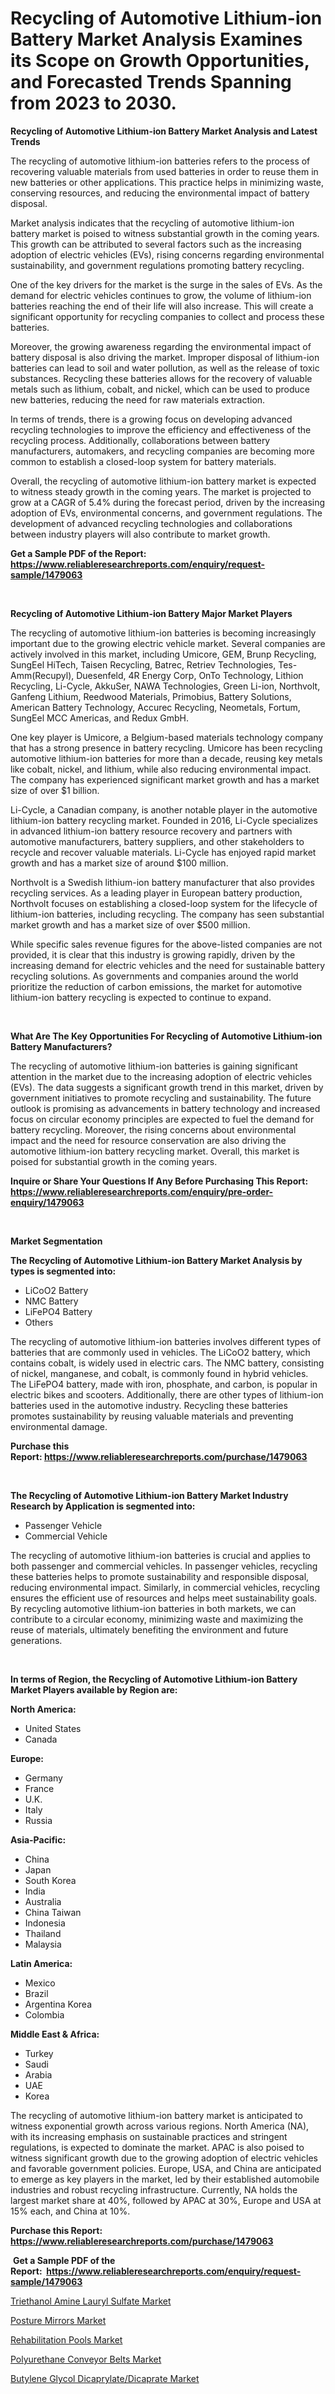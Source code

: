 <p><h1>Recycling of Automotive Lithium-ion Battery Market Analysis Examines its Scope on Growth Opportunities, and Forecasted Trends Spanning from 2023 to 2030.</h1></p><p><strong>Recycling of Automotive Lithium-ion Battery Market Analysis and Latest Trends</strong></p>
<p><p>The recycling of automotive lithium-ion batteries refers to the process of recovering valuable materials from used batteries in order to reuse them in new batteries or other applications. This practice helps in minimizing waste, conserving resources, and reducing the environmental impact of battery disposal.</p><p>Market analysis indicates that the recycling of automotive lithium-ion battery market is poised to witness substantial growth in the coming years. This growth can be attributed to several factors such as the increasing adoption of electric vehicles (EVs), rising concerns regarding environmental sustainability, and government regulations promoting battery recycling.</p><p>One of the key drivers for the market is the surge in the sales of EVs. As the demand for electric vehicles continues to grow, the volume of lithium-ion batteries reaching the end of their life will also increase. This will create a significant opportunity for recycling companies to collect and process these batteries.</p><p>Moreover, the growing awareness regarding the environmental impact of battery disposal is also driving the market. Improper disposal of lithium-ion batteries can lead to soil and water pollution, as well as the release of toxic substances. Recycling these batteries allows for the recovery of valuable metals such as lithium, cobalt, and nickel, which can be used to produce new batteries, reducing the need for raw materials extraction.</p><p>In terms of trends, there is a growing focus on developing advanced recycling technologies to improve the efficiency and effectiveness of the recycling process. Additionally, collaborations between battery manufacturers, automakers, and recycling companies are becoming more common to establish a closed-loop system for battery materials.</p><p>Overall, the recycling of automotive lithium-ion battery market is expected to witness steady growth in the coming years. The market is projected to grow at a CAGR of 5.4% during the forecast period, driven by the increasing adoption of EVs, environmental concerns, and government regulations. The development of advanced recycling technologies and collaborations between industry players will also contribute to market growth.</p></p>
<p><strong>Get a Sample PDF of the Report:&nbsp; <a href="https://www.reliableresearchreports.com/enquiry/request-sample/1479063">https://www.reliableresearchreports.com/enquiry/request-sample/1479063</a></strong></p>
<p>&nbsp;</p>
<p><strong>Recycling of Automotive Lithium-ion Battery Major Market Players</strong></p>
<p><p>The recycling of automotive lithium-ion batteries is becoming increasingly important due to the growing electric vehicle market. Several companies are actively involved in this market, including Umicore, GEM, Brunp Recycling, SungEel HiTech, Taisen Recycling, Batrec, Retriev Technologies, Tes-Amm(Recupyl), Duesenfeld, 4R Energy Corp, OnTo Technology, Lithion Recycling, Li-Cycle, AkkuSer, NAWA Technologies, Green Li-ion, Northvolt, Ganfeng Lithium, Reedwood Materials, Primobius, Battery Solutions, American Battery Technology, Accurec Recycling, Neometals, Fortum, SungEel MCC Americas, and Redux GmbH.</p><p>One key player is Umicore, a Belgium-based materials technology company that has a strong presence in battery recycling. Umicore has been recycling automotive lithium-ion batteries for more than a decade, reusing key metals like cobalt, nickel, and lithium, while also reducing environmental impact. The company has experienced significant market growth and has a market size of over $1 billion.</p><p>Li-Cycle, a Canadian company, is another notable player in the automotive lithium-ion battery recycling market. Founded in 2016, Li-Cycle specializes in advanced lithium-ion battery resource recovery and partners with automotive manufacturers, battery suppliers, and other stakeholders to recycle and recover valuable materials. Li-Cycle has enjoyed rapid market growth and has a market size of around $100 million.</p><p>Northvolt is a Swedish lithium-ion battery manufacturer that also provides recycling services. As a leading player in European battery production, Northvolt focuses on establishing a closed-loop system for the lifecycle of lithium-ion batteries, including recycling. The company has seen substantial market growth and has a market size of over $500 million.</p><p>While specific sales revenue figures for the above-listed companies are not provided, it is clear that this industry is growing rapidly, driven by the increasing demand for electric vehicles and the need for sustainable battery recycling solutions. As governments and companies around the world prioritize the reduction of carbon emissions, the market for automotive lithium-ion battery recycling is expected to continue to expand.</p></p>
<p>&nbsp;</p>
<p><strong>What Are The Key Opportunities For Recycling of Automotive Lithium-ion Battery Manufacturers?</strong></p>
<p><p>The recycling of automotive lithium-ion batteries is gaining significant attention in the market due to the increasing adoption of electric vehicles (EVs). The data suggests a significant growth trend in this market, driven by government initiatives to promote recycling and sustainability. The future outlook is promising as advancements in battery technology and increased focus on circular economy principles are expected to fuel the demand for battery recycling. Moreover, the rising concerns about environmental impact and the need for resource conservation are also driving the automotive lithium-ion battery recycling market. Overall, this market is poised for substantial growth in the coming years.</p></p>
<p><strong>Inquire or Share Your Questions If Any Before Purchasing This Report: <a href="https://www.reliableresearchreports.com/enquiry/pre-order-enquiry/1479063">https://www.reliableresearchreports.com/enquiry/pre-order-enquiry/1479063</a></strong></p>
<p>&nbsp;</p>
<p><strong>Market Segmentation</strong></p>
<p><strong>The Recycling of Automotive Lithium-ion Battery Market Analysis by types is segmented into:</strong></p>
<p><ul><li>LiCoO2 Battery</li><li>NMC Battery</li><li>LiFePO4 Battery</li><li>Others</li></ul></p>
<p><p>The recycling of automotive lithium-ion batteries involves different types of batteries that are commonly used in vehicles. The LiCoO2 battery, which contains cobalt, is widely used in electric cars. The NMC battery, consisting of nickel, manganese, and cobalt, is commonly found in hybrid vehicles. The LiFePO4 battery, made with iron, phosphate, and carbon, is popular in electric bikes and scooters. Additionally, there are other types of lithium-ion batteries used in the automotive industry. Recycling these batteries promotes sustainability by reusing valuable materials and preventing environmental damage.</p></p>
<p><strong>Purchase this Report:&nbsp;<a href="https://www.reliableresearchreports.com/purchase/1479063">https://www.reliableresearchreports.com/purchase/1479063</a></strong></p>
<p>&nbsp;</p>
<p><strong>The Recycling of Automotive Lithium-ion Battery Market Industry Research by Application is segmented into:</strong></p>
<p><ul><li>Passenger Vehicle</li><li>Commercial Vehicle</li></ul></p>
<p><p>The recycling of automotive lithium-ion batteries is crucial and applies to both passenger and commercial vehicles. In passenger vehicles, recycling these batteries helps to promote sustainability and responsible disposal, reducing environmental impact. Similarly, in commercial vehicles, recycling ensures the efficient use of resources and helps meet sustainability goals. By recycling automotive lithium-ion batteries in both markets, we can contribute to a circular economy, minimizing waste and maximizing the reuse of materials, ultimately benefiting the environment and future generations.</p></p>
<p>&nbsp;</p>
<p><strong>In terms of Region, the Recycling of Automotive Lithium-ion Battery Market Players available by Region are:</strong></p>
<p>
    <p> <strong> North America: </strong>
        <ul>
            <li>United States</li>
            <li>Canada</li>
        </ul>
        </p> 
    <p> <strong> Europe: </strong>
        <ul>
            <li>Germany</li>
            <li>France</li>
            <li>U.K.</li>
            <li>Italy</li>
            <li>Russia</li>
        </ul>
        </p> 
    <p> <strong> Asia-Pacific: </strong>
        <ul>
            <li>China</li>
            <li>Japan</li>
            <li>South Korea</li>
            <li>India</li>
            <li>Australia</li>
            <li>China Taiwan</li>
            <li>Indonesia</li>
            <li>Thailand</li>
            <li>Malaysia</li>
        </ul>
        </p> 
    <p> <strong> Latin America: </strong>
        <ul>
            <li>Mexico</li>
            <li>Brazil</li>
            <li>Argentina Korea</li>
            <li>Colombia</li>
        </ul>
        </p> 
    <p> <strong> Middle East & Africa: </strong>
        <ul>
            <li>Turkey</li>
            <li>Saudi</li>
            <li>Arabia</li>
            <li>UAE</li>
            <li>Korea</li>
        </ul>
    </p>
    </p>
<p><p>The recycling of automotive lithium-ion battery market is anticipated to witness exponential growth across various regions. North America (NA), with its increasing emphasis on sustainable practices and stringent regulations, is expected to dominate the market. APAC is also poised to witness significant growth due to the growing adoption of electric vehicles and favorable government policies. Europe, USA, and China are anticipated to emerge as key players in the market, led by their established automobile industries and robust recycling infrastructure. Currently, NA holds the largest market share at 40%, followed by APAC at 30%, Europe and USA at 15% each, and China at 10%.</p></p>
<p><strong>Purchase this Report: <a href="https://www.reliableresearchreports.com/purchase/1479063">https://www.reliableresearchreports.com/purchase/1479063</a></strong></p>
<p>&nbsp;<strong>Get a Sample PDF of the Report:&nbsp;&nbsp;<a href="https://www.reliableresearchreports.com/enquiry/request-sample/1479063">https://www.reliableresearchreports.com/enquiry/request-sample/1479063</a></strong></p>
<p><strong></strong></p>
<p><p><a href="https://github.com/PeterParrish5/Market-Research-Report-List-1/blob/main/triethanol-amine-lauryl-sulfate-market.md">Triethanol Amine Lauryl Sulfate Market</a></p><p><a href="https://medium.com/@avarobertson1969/posture-mirrors-market-size-cagr-trends-2024-2030-8ff57f58b9da">Posture Mirrors Market</a></p><p><a href="https://medium.com/@dianafisher1927/rehabilitation-pools-market-size-cagr-trends-2024-2030-bda6313f62b6">Rehabilitation Pools Market</a></p><p><a href="https://www.linkedin.com/pulse/polyurethane-conveyor-belts-market-research-report-unlocks-sjude/">Polyurethane Conveyor Belts Market</a></p><p><a href="https://github.com/WillieWoodard/Market-Research-Report-List-1/blob/main/butylene-glycol-dicaprylatedicaprate-market.md">Butylene Glycol Dicaprylate/Dicaprate Market</a></p></p>